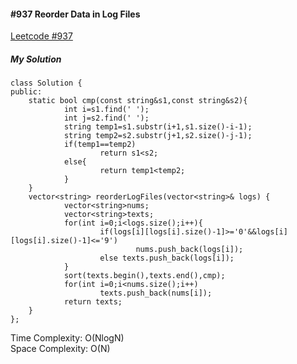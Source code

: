 #### #937 Reorder Data in Log Files
[Leetcode #937](https://leetcode.com/problems/reorder-data-in-log-files/)  

##### My Solution
```
class Solution {
public:
    static bool cmp(const string&s1,const string&s2){
            int i=s1.find(' ');
            int j=s2.find(' ');
            string temp1=s1.substr(i+1,s1.size()-i-1);
            string temp2=s2.substr(j+1,s2.size()-j-1);
            if(temp1==temp2)
                    return s1<s2;
            else{
                    return temp1<temp2;
            }
    }
    vector<string> reorderLogFiles(vector<string>& logs) {
            vector<string>nums;
            vector<string>texts;
            for(int i=0;i<logs.size();i++){
                    if(logs[i][logs[i].size()-1]>='0'&&logs[i][logs[i].size()-1]<='9')
                            nums.push_back(logs[i]);
                    else texts.push_back(logs[i]);
            }
            sort(texts.begin(),texts.end(),cmp);
            for(int i=0;i<nums.size();i++)
                    texts.push_back(nums[i]);
            return texts;
    }
};
```
Time Complexity: O(NlogN)  
Space Complexity: O(N)  


